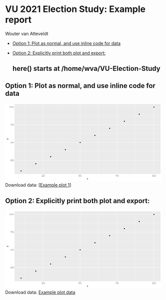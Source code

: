 VU 2021 Election Study: Example report
================
Wouter van Atteveldt

  - [Option 1: Plot as normal, and use inline code for
    data](#option-1-plot-as-normal-and-use-inline-code-for-data)
  - [Option 2: Explicitly print both plot and
    export:](#option-2-explicitly-print-both-plot-and-export)

    ## here() starts at /home/wva/VU-Election-Study

## Option 1: Plot as normal, and use inline code for data

![](../../docs/reports/figures/example-plot-1-1.png)<!-- --> Download
data: \[[Example plot 1](figures/Example_plot_1.csv)\]

## Option 2: Explicitly print both plot and export:

![](../../docs/reports/figures/example-plot-2-1.png)<!-- -->Download
data: [Example plot data](figures/Example_plot_data.csv)
